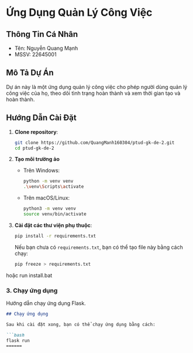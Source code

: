 # Ứng Dụng Quản Lý Công Việc

## Thông Tin Cá Nhân
- Tên: Nguyễn Quang Mạnh
- MSSV: 22645001

## Mô Tả Dự Án
Dự án này là một ứng dụng quản lý công việc cho phép người dùng quản lý công việc của họ, theo dõi tình trạng hoàn thành và xem thời gian tạo và hoàn thành.

## Hướng Dẫn Cài Đặt
1. **Clone repository**:
   ```bash
   git clone https://github.com/QuangManh160304/ptud-gk-de-2.git
   cd ptud-gk-de-2
   ```
2. **Tạo môi trường ảo**
   - Trên Windows:

      ```bash
      python -m venv venv
      .\venv\Scripts\activate
      ```

    - Trên macOS/Linux:

      ```bash
      python3 -m venv venv
      source venv/bin/activate
      ```
3. **Cài đặt các thư viện phụ thuộc**:

    ```bash
    pip install -r requirements.txt
    ```

    Nếu bạn chưa có `requirements.txt`, bạn có thể tạo file này bằng cách chạy:

    ```bash
    pip freeze > requirements.txt
    ```
hoặc run install.bat
### 3. Chạy ứng dụng
Hướng dẫn chạy ứng dụng Flask.

```markdown
## Chạy ứng dụng

Sau khi cài đặt xong, bạn có thể chạy ứng dụng bằng cách:

```bash
flask run
======
